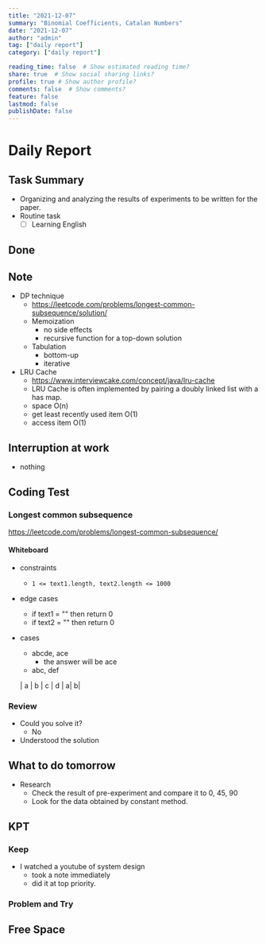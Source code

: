 ```yaml
---
title: "2021-12-07"
summary: "Binomial Coefficients, Catalan Numbers"
date: "2021-12-07"
author: "admin"
tag: ["daily report"]
category: ["daily report"]

reading_time: false  # Show estimated reading time?
share: true  # Show social sharing links?
profile: true # Show author profile?
comments: false  # Show comments?
feature: false
lastmod: false
publishDate: false
---
```


# Daily Report

## Task Summary

- Organizing and analyzing the results of experiments to be written for the paper.
- Routine task
  - [ ] Learning English

## Done



## Note

- DP technique
  - https://leetcode.com/problems/longest-common-subsequence/solution/
  - Memoization
    - no side effects
    - recursive function for a top-down solution
  - Tabulation
    - bottom-up
    - iterative
- LRU Cache
  - https://www.interviewcake.com/concept/java/lru-cache
  - LRU Cache is often implemented by pairing a doubly linked list with a has map.
  - space O(n)
  - get least recently used item O(1)
  - access item O(1)

## Interruption at work

- nothing

## Coding Test

### Longest common subsequence

https://leetcode.com/problems/longest-common-subsequence/

#### Whiteboard

- constraints
  - `1 <= text1.length, text2.length <= 1000`
- edge cases
  - if text1 = "" then return 0
  - if text2 = "" then return 0
- cases
  - abcde, ace
    - the answer will be ace
  - abc, def
  
  | a | b | c | d |
 a|
 b|


### Review

- Could you solve it?
  - No
- Understood the solution

## What to do tomorrow

- Research
  - Check the result of pre-experiment and compare it to 0, 45, 90
  - Look for the data obtained by constant method.

## KPT

### Keep

- I watched a youtube of system design
  - took a note immediately
  - did it at top priority.

### Problem and Try


## Free Space

